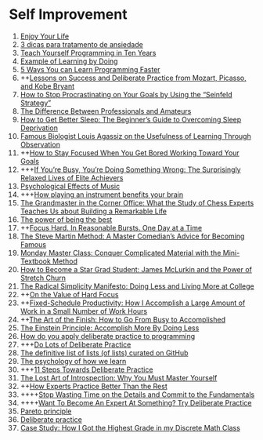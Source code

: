 # Self Improvement

1. [Enjoy Your Life](http://www.rdegges.com/enjoy-your-life/)
1. [3 dicas para tratamento de ansiedade](https://www.javascriptmasters.com.br/blog/mindfulness/3-dicas-para-tratamento-de-ansiedade/)
1. [Teach Yourself Programming in Ten Years](http://norvig.com/21-days.html)
1. [Example of Learning by Doing](http://www.engines4ed.org/hyperbook/nodes/NODE-121-pg.htmlp)
1. [5 Ways You can Learn Programming Faster](http://www.cprogramming.com/how_to_learn_to_program.html)
1. ++[Lessons on Success and Deliberate Practice from Mozart, Picasso, and Kobe Bryant](http://jamesclear.com/deliberate-practice)
1. [How to Stop Procrastinating on Your Goals by Using the “Seinfeld Strategy”](http://jamesclear.com/stop-procrastinating-seinfeld-strategy)
1. [The Difference Between Professionals and Amateurs](http://jamesclear.com/professionals-and-amateurs)
1. [How to Get Better Sleep: The Beginner’s Guide to Overcoming Sleep Deprivation](http://jamesclear.com/better-sleep)
1. [Famous Biologist Louis Agassiz on the Usefulness of Learning Through Observation](http://jamesclear.com/louis-agassiz)
1. ++[How to Stay Focused When You Get Bored Working Toward Your Goals](http://jamesclear.com/stay-focused)
1. +++[If You’re Busy, You’re Doing Something Wrong: The Surprisingly Relaxed Lives of Elite Achievers](http://calnewport.com/blog/2011/11/11/if-youre-busy-youre-doing-something-wrong-the-surprisingly-relaxed-lives-of-elite-achievers/)
1. [Psychological Effects of Music](https://www.youtube.com/watch?v=Pu8noB1Kc8w)
1. +++[How playing an instrument benefits your brain](https://www.youtube.com/watch?v=R0JKCYZ8hng)
1. [The Grandmaster in the Corner Office: What the Study of Chess Experts Teaches Us about Building a Remarkable Life](http://calnewport.com/blog/2010/01/06/the-grandmaster-in-the-corner-office-what-the-study-of-chess-experts-teaches-us-about-building-a-remarkable-life/)
1. [The power of being the best](http://calnewport.com/blog/2007/07/20/the-power-of-being-the-best/)
1. ++[Focus Hard. In Reasonable Bursts. One Day at a Time](http://calnewport.com/blog/2009/08/20/focus-hard-in-reasonable-bursts-one-day-at-a-time/)
1. [The Steve Martin Method: A Master Comedian’s Advice for Becoming Famous](http://calnewport.com/blog/2008/02/01/the-steve-martin-method-a-master-comedians-advice-for-becoming-famous/)
1. [Monday Master Class: Conquer Complicated Material with the Mini-Textbook Method](http://calnewport.com/blog/2008/06/23/monday-master-class-conquer-complicated-material-with-the-mini-textbook-method/)
1. [How to Become a Star Grad Student: James McLurkin and the Power of Stretch Churn](http://calnewport.com/blog/2010/03/15/how-to-become-a-star-grad-student-james-mclurkin-and-the-power-of-stretch-churn/)
1. [The Radical Simplicity Manifesto: Doing Less and Living More at College](http://calnewport.com/blog/2008/03/11/the-radical-simplicity-manifesto-doing-less-and-living-more-at-college/)
1. ++[On the Value of Hard Focus](http://calnewport.com/blog/2009/06/22/on-the-value-of-hard-focus/)
1. ++[Fixed-Schedule Productivity: How I Accomplish a Large Amount of Work in a Small Number of Work Hours](http://calnewport.com/blog/2008/02/15/fixed-schedule-productivity-how-i-accomplish-a-large-amount-of-work-in-a-small-number-of-work-hours/)
1. ++[The Art of the Finish: How to Go From Busy to Accomplished](http://www.scotthyoung.com/blog/2007/10/18/the-art-of-the-finish-how-to-go-from-busy-to-accomplished/)
1. [The Einstein Principle: Accomplish More By Doing Less](http://calnewport.com/blog/2007/10/10/the-einstein-principle-accomplish-more-by-doing-less/)
1. [How do you apply deliberate practice to programming](http://www.quora.com/How-do-you-apply-deliberate-practice-to-programming)
1. +++[Do Lots of Deliberate Practice](http://programmer.97things.oreilly.com/wiki/index.php/Do_Lots_of_Deliberate_Practice)
1. [The definitive list of lists (of lists) curated on GitHub](https://github.com/jnv/lists)
1. [The psychology of how we learn](http://thenextweb.com/lifehacks/2015/06/28/the-psychology-of-how-we-learn/)
1. +++[11 Steps Towards Deliberate Practice](http://expertenough.com/2327/deliberate-practice-steps)
1. [The Lost Art of Introspection: Why You Must Master Yourself](http://expertenough.com/2990/the-lost-art-of-introspection-why-you-must-master-yourself)
1. ++[How Experts Practice Better Than the Rest](http://jamesclear.com/deliberate-practice-strategy)
1. ++++[Stop Wasting Time on the Details and Commit to the Fundamentals](http://jamesclear.com/fundamentals)
1. ++++[Want To Become An Expert At Something? Try Deliberate Practice](http://www.makeuseof.com/tag/want-become-expert-something-try-deliberate-practice/)
1. [Pareto principle](https://en.wikipedia.org/wiki/Pareto_principle)
1. [Deliberate practice](https://en.wikipedia.org/wiki/Practice_%28learning_method%29#Deliberate_practice)
1. [Case Study: How I Got the Highest Grade in my Discrete Math Class](http://calnewport.com/blog/2008/11/25/case-study-how-i-got-the-highest-grade-in-my-discrete-math-class/)
